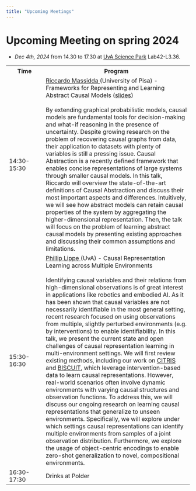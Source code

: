 ```yaml
---
title: "Upcoming Meetings"
---
```


# Upcoming Meeting on spring 2024 

* *Dec 4th, 2024* from 14.30 to 17.30 at [UvA Science Park](https://www.uva.nl/en/shared-content/locaties/en/sciencepark/science-park.html) Lab42-L3.36.

<div style="width: 100%; font-size: smaller; text-align: center; margin-bottom: 8px; margin-top: 8px;">
</div>

<table class="schedule">
    <tr>
        <th style="width:20%">Time</th>
        <th>Program</th>
    </tr>
    <tr class="talk">
        <td>14:30-15:30</td>
        <td> <a href="https://pages.di.unipi.it/massidda/"> Riccardo Massidda </a> (University of Pisa) - Frameworks for Representing and Learning Abstract Causal Models
 (<a href="">slides</a>)
        <br>
        <br>
        By extending graphical probabilistic models, causal models are fundamental tools for decision-making and what-if reasoning in the presence of uncertainty. Despite growing research on the problem of recovering causal graphs from data, their application to datasets with plenty of variables is still a pressing issue. Causal Abstraction is a recently defined framework that enables concise representations of large systems through smaller causal models. In this talk, Riccardo will overview the state-of-the-art definitions of Causal Abstraction and discuss their most important aspects and differences. Intuitively, we will see how abstract models can retain causal properties of the system by aggregating the higher-dimensional representation. Then, the talk will focus on the problem of learning abstract causal models by presenting existing approaches and discussing their common assumptions and limitations.
        </td>
    </tr>
      <tr class="talk">
        <td>15:30-16:30</td>
        <td> <a href="https://phlippe.github.io/"> Phillip Lippe </a> (UvA) - Causal Representation Learning across Multiple Environments
        <br>
                    <br>
            Identifying causal variables and their relations from high-dimensional observations is of great interest in applications like robotics and embodied AI. As it has been shown that causal variables are not necessarily identifiable in the most general setting, recent research focused on using observations from multiple, slightly perturbed environments (e.g. by interventions) to enable identifiability. In this talk, we present the current state and open challenges of causal representation learning in multi-environment settings. We will first review existing methods, including our work on <a href ="https://proceedings.mlr.press/v162/lippe22a.html">CITRIS</a> and <a href="https://phlippe.github.io/BISCUIT/">BISCUIT</a>, which leverage intervention-based data to learn causal representations. However, real-world scenarios often involve dynamic environments with varying causal structures and observation functions. To address this, we will discuss our ongoing research on learning causal representations that generalize to unseen environments. Specifically, we will explore under which settings causal representations can identify multiple environments from samples of a joint observation distribution. Furthermore, we explore the usage of object-centric encodings to enable zero-shot generalization to novel, compositional environments.
        </td>
    </tr>
    <tr class="drinks">
        <td>16:30-17:30</td>
        <td>Drinks at Polder</td>
    </tr>
</table>

